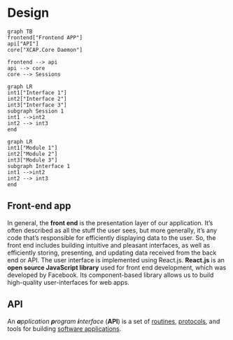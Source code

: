 # Design


```mermaid
graph TB
frontend["Frontend APP"]
api["API"]
core["XCAP.Core Daemon"]

frontend --> api
api --> core
core --> Sessions
```
```mermaid
graph LR
int1["Interface 1"]
int2["Interface 2"]
int3["Interface 3"]
subgraph Session 1
int1 -->int2
int2 --> int3
end
```

```mermaid
graph LR
int1["Module 1"]
int2["Module 2"]
int3["Module 3"]
subgraph Interface 1
int1 -->int2
int2 --> int3
end
```

## Front-end app

In general, the **front end** is the presentation layer of our application. It’s often described as all the stuff the user sees, but more generally, it’s any code that’s responsible for efficiently displaying data to the user. So, the front end includes building intuitive and pleasant interfaces, as well as efficiently storing, presenting, and updating data received from the back end or API. 
The user interface is implemented using React.js.
**React.js** is an **open source JavaScript library** used for front end development, which was developed by Facebook. Its component-based library allows us to build high-quality user-interfaces for web apps.

## API

An _**a**pplication  **p**rogram  **i**nterface_ (**API**) is a set of [routines](https://www.webopedia.com/TERM/R/routine.html), [protocols](https://www.webopedia.com/TERM/P/protocol.html), and tools for building [software applications](https://www.webopedia.com/TERM/A/application.html).
<!--stackedit_data:
eyJoaXN0b3J5IjpbLTg1MzAxMzMwLC0xNDE4NTg1OTIxLC0xNT
Y5ODIxNDE0LC0xODIyNzQyMDM2LDc1MDc0MDE1MCwzMjM1MTA0
NTYsNTI1MzI0Nzg1XX0=
-->